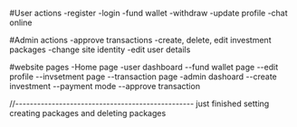 #User actions
-register
-login
-fund wallet
-withdraw
-update profile
-chat online 


#Admin actions
-approve transactions
-create, delete, edit investment packages
-change site identity
-edit user details


#website pages
-Home page
-user dashboard
--fund wallet page
--edit profile
--invsetment page
--transaction page
-admin dashoard
--create investment
--payment mode
--approve transaction

//-------------------------------------------------
just finished setting creating packages and deleting packages